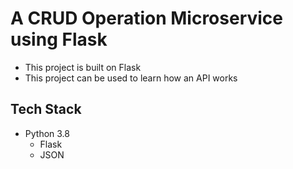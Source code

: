 # A CRUD Operation Microservice using Flask

- This project is built on Flask
- This project can be used to learn how an API works

## Tech Stack
- Python 3.8
  - Flask
  - JSON